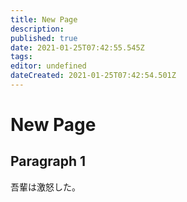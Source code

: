```yaml
---
title: New Page
description: 
published: true
date: 2021-01-25T07:42:55.545Z
tags: 
editor: undefined
dateCreated: 2021-01-25T07:42:54.501Z
---
```


# New Page

## Paragraph 1

吾輩は激怒した。

